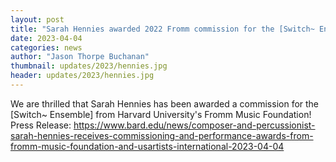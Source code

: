 ```yaml
---
layout: post
title: "Sarah Hennies awarded 2022 Fromm commission for the [Switch~ Ensemble] from Harvard University's Fromm Music Foundation"
date: 2023-04-04
categories: news
author: "Jason Thorpe Buchanan"
thumbnail: updates/2023/hennies.jpg
header: updates/2023/hennies.jpg
---
```

We are thrilled that Sarah Hennies has been awarded a commission for the [Switch~ Ensemble] from Harvard University's Fromm Music Foundation! Press Release: https://www.bard.edu/news/composer-and-percussionist-sarah-hennies-receives-commissioning-and-performance-awards-from-fromm-music-foundation-and-usartists-international-2023-04-04